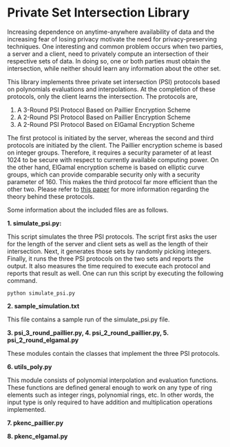 Private Set Intersection Library
================================

Increasing dependence on anytime-anywhere availability of data and the increasing fear of losing privacy
motivate the need for privacy-preserving techniques. One interesting and common problem occurs when two parties,
a server and a client, need to privately compute an intersection of their respective sets of data.
In doing so, one or both parties must obtain the intersection, while neither should learn any information
about the other set.

This library implements three private set intersection (PSI) protocols based on polynomials evaluations and
interpolations. At the completion of these protocols, only the client learns the intersection. The protocols
are,

1. A 3-Round PSI Protocol Based on Paillier Encryption Scheme
2. A 2-Round PSI Protocol Based on Paillier Encryption Scheme
3. A 2-Round PSI Protocol Based on ElGamal Encryption Scheme

The first protocol is initiated by the server, whereas the second and third protocols are initiated by
the client. The Paillier encryption scheme is based on integer groups. Therefore, it requires a security parameter of
at least 1024 to be secure with respect to currently available computing power. On the other hand, ElGamal
encryption scheme is based on elliptic curve groups, which can provide comparable security only with a security
parameter of 160. This makes the third protocol far more efficient than the other two.
Please refer to [this paper](http://link.springer.com/chapter/10.1007/978-3-642-14577-3_13) for more information
regarding the theory behind these protocols.

Some information about the included files are as follows.

**1. simulate_psi.py:**

This script simulates the three PSI protocols. The script first asks the user for the length of the server and
client sets as well as the length of their intersection. Next, it generates those sets by randomly picking
integers. Finally, it runs the three PSI protocols on the two sets and reports the output. It also measures
the time required to execute each protocol and reports that result as well. One can run this script by executing
the following command.

`python simulate_psi.py`

**2. sample_simulation.txt**

This file contains a sample run of the simulate_psi.py file.

**3. psi_3_round_paillier.py, 4. psi_2_round_paillier.py, 5. psi_2_round_elgamal.py**

These modules contain the classes that implement the three PSI protocols.

**6. utils_poly.py**

This module consists of polynomial interpolation and evaluation functions. These functions are defined general
enough to work on any type of ring elements such as integer rings, polynomial rings, etc. In other words, the input
type is only required to have addition and multiplication operations implemented.

**7. pkenc_paillier.py**

**8. pkenc_elgamal.py**
